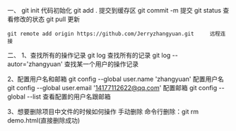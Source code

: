 一、
    git init                代码初始化
    git add .               提交到缓存区
    git commit -m           提交
    git status              查看修改的状态
    git pull                更新

    git remote add origin https://github.com/Jerryzhangyuan.git     远程连接


二、
1、查找所有的操作记录
    git log                                 查找所有的记录
    git log --autor='zhangyuan'             查找某一个用户的操作记录

2、配置用户名和邮箱
    git config --global user.name 'zhangyuan'               配置用户名
    git config --global user.email '14177112622@qq.com'     配置邮箱
    git config --global --list                              查看配置的用户名跟邮箱

3、想要删除项目中文件的时候如何操作
    手动删除
    命令行删除：git rm demo.html(直接删除成功)
